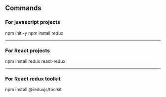 ## Commands

### For javascript projects

npm init -y
npm install redux

--------------------------------------------------------------
### For React projects

npm install redux react-redux

--------------------------------------------------------------
### For React redux toolkit

npm install @reduxjs/toolkit